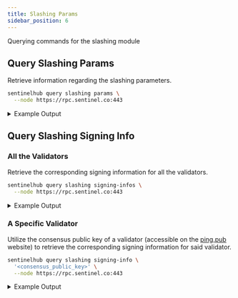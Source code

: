 ```yaml
---
title: Slashing Params
sidebar_position: 6
---
```


Querying commands for the slashing module

## Query Slashing Params

Retrieve information regarding the slashing parameters.

```bash
sentinelhub query slashing params \
  --node https://rpc.sentinel.co:443
```
<details>
<summary>Example Output</summary>
<p>

```bash
amount:
downtime_jail_duration: 600s
min_signed_per_window: "0.050000000000000000"
signed_blocks_window: "10000"
slash_fraction_double_sign: "0.050000000000000000"
slash_fraction_downtime: "0.000100000000000000"
```

</p>
</details>

## Query Slashing Signing Info

### All the Validators

Retrieve the corresponding signing information for all the validators.

```bash
sentinelhub query slashing signing-infos \
  --node https://rpc.sentinel.co:443
```
<details>
<summary>Example Output</summary>
<p>

```bash title="Validator List"
- address: sentvalcons1q9jjdfk9k7um92cq9h0g4l8gakr22ajctvna0s
  index_offset: "13577037"
  jailed_until: "1970-01-01T00:00:00Z"
  missed_blocks_counter: "14"
  start_height: "816474"
  tombstoned: false
- address: sentvalcons1qndsswpyazytqyyq27kv5wnvhge29df9a9zd87
  index_offset: "14393512"
  jailed_until: "1970-01-01T00:00:00Z"
  missed_blocks_counter: "0"
  start_height: "0"
  tombstoned: false
- address: sentvalcons1qcs7ryy6yvzjr9e0znp8ag6lhk40een0hl02f7
  index_offset: "11906379"
  jailed_until: "1970-01-01T00:00:00Z"
  missed_blocks_counter: "0"
  start_height: "2486030"
  tombstoned: false
- address: sentvalcons1q6u9fjdyh4xruktfsx28xcfee6cc39k3ksz4wc
  index_offset: "2"
  jailed_until: "2021-05-30T17:33:58.356338487Z"
  missed_blocks_counter: "2"
  start_height: "678"
  tombstoned: false
- address: sentvalcons1q76wdhndyn04wy936f3qhn58y2rsellq8vvny3
  index_offset: "12076617"
  jailed_until: "1970-01-01T00:00:00Z"
  missed_blocks_counter: "18"
  start_height: "416424"
  tombstoned: false
```

</p>
</details>

### A Specific Validator

Utilize the consensus public key of a validator (accessible on the [ping.pub](https://ping.pub/sentinel/staking/sentvaloper1nygcr5p33plzq4akfxnl3nr7nf59gnshnwf0ln) website) to retrieve the corresponding signing information for said validator.

```bash
sentinelhub query slashing signing-info \
  '<consensus_public_key>' \
  --node https://rpc.sentinel.co:443
```
<details>
<summary>Example Output</summary>
<p>

```bash title="Growth DAO Validator"
address: sentvalcons1709nq56aj0he8vdttlzkqnrjlmcgr9g7hlutf4
index_offset: "1690513"
jailed_until: "1970-01-01T00:00:00Z"
missed_blocks_counter: "5"
start_height: "12702964"
tombstoned: false
```

</p>
</details>